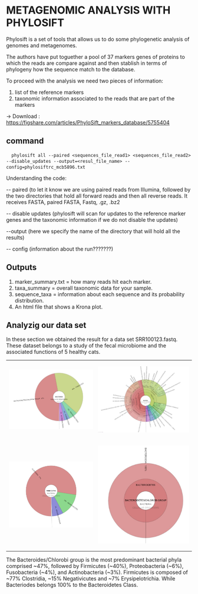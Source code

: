 # METAGENOMIC ANALYSIS WITH PHYLOSIFT

Phylosift is a set of tools that allows us to do some phylogenetic analysis of genomes and metagenomes. 

The authors have put toguether a pool of 37 markers genes of proteins to which the reads are compare against and then stablish in terms of phylogeny how the sequence match to the database.

To proceed with the analysis we need two pieces of information:
  <ol>
  <li> list of the reference markers </li>
  <li> taxonomic information associated to the reads that are part of the markers</li>
  </ol>
 
  -> Download : https://figshare.com/articles/PhyloSift_markers_database/5755404
  
## command
  
      phylosift all --paired <sequences_file_read1> <sequences_file_read2> --disable_updates --output=<resul_file_name> --config=phylosiftrc_mcb5896.txt
  
 Understanding the code:
 
  -- paired (to let it know we are using paired reads from Illumina, followed by the two directories that hold all forward reads and then all reverse reads. It receives FASTA, paired FASTA, Fastq, .gz, .bz2
  
  -- disable updates (phylosift will scan for updates to the reference marker genes and the taxonomic information if we do not disable the updates)
  
  --output (here we specify the name of the directory that will hold all the results)
  
  -- config (information about the run???????)
 
## Outputs
 <ol>
  <li>marker_summary.txt = how many reads hit each marker.</li>
  <li>taxa_summary = overall taxonomic data for your sample.</li>
  <li>sequence_taxa = information about each sequence and its probability distribution.</li>
  <li>An html file that shows a Krona plot.</li>
 </ol>

## Analyzig our data set

In these section we obtained the result for a data set SRR100123.fastq. These dataset belongs to a study of the fecal microbiome and the associated functions of 5 healthy cats.

<table>
  <td><p align="center"><img src="/IMAGES/nt2/bacteriacomposition2.jpg"></p></td>
  <td><p align="center"><img src="/IMAGES/nt2/bacteriacomposition.jpg"></p></td>
  <tr>
  <td><p align="center"><img src="/IMAGES/nt2/firmicutescomposition.jpg"></p></td>
  <td><p align="center"><img src="/IMAGES/nt2/bacteriodetescomposition.jpg"></p></td>
  </tr>
 </table>

The Bacteroides/Chlorobi group is the most predominant bacterial phyla comprised ~47%, followed by Firmicutes (~40%), Proteobacteria (~6%), Fusobacteria (~4%), and Actinobacteria (~3%). 
Firmicutes is composed of ~77% Clostridia, ~15% Negativicutes and ~7% Erysipelotrichia. While Bacteriodes belongs 100% to the Bacteroidetes Class.


